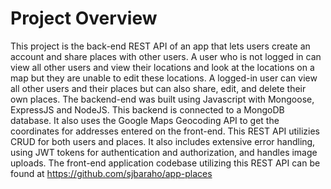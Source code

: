 # Project Overview
This project is the back-end REST API of an app that lets users create an account and share places with other users. A user who is not logged in can view all other users and view their locations and look at the locations on a map but they are unable to edit these locations. A logged-in user can view all other users and their places but can also share, edit, and delete their own places. The backend-end was built using Javascript with Mongoose, ExpressJS and NodeJS. This backend is connected to a MongoDB database. It also uses the Google Maps Geocoding API to get the coordinates for addresses entered on the front-end. This REST API utilizies CRUD for both users and places. It also includes extensive error handling, using JWT tokens for authentication and authorization, and handles image uploads. The front-end application codebase utilizing this REST API can be found at https://github.com/sjbaraho/app-places
